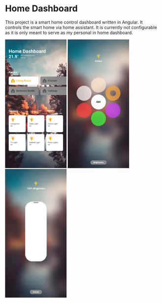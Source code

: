 # Home Dashboard

This project is a smart home control dashboard written in Angular. It controls the smart home via home assistant.
It is currently not configurable as it is only meant to serve as my personal in home dashboard.

<p float="left">
  <img src="https://raw.githubusercontent.com/BeMacized/home-dashboard/master/screenshots/phone.jpg" width="200" />
  <img src="https://raw.githubusercontent.com/BeMacized/home-dashboard/master/screenshots/color_presets.jpg" width="200" />
  <img src="https://raw.githubusercontent.com/BeMacized/home-dashboard/master/screenshots/brightness.jpg" width="200" />
</p>

